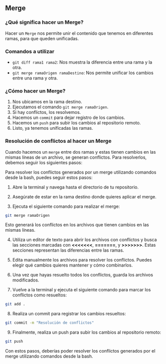 
## Merge

### ¿Qué significa hacer un Merge?

Hacer un `Merge` nos permite unir el contenido que tenemos en diferentes ramas, para que queden unificadas.

### Comandos a utilizar

- `git diff rama1 rama2`: Nos muestra la diferencia entre una rama y la otra.
- `git merge ramaOrigen ramaDestino`: Nos permite unificar los cambios entre una rama y otra.

### ¿Cómo hacer un Merge?

1. Nos ubicamos en la rama destino.
2. Ejecutamos el comando `git merge ramaOrigen`.
3. Si hay conflictos, los resolvemos.
4. Hacemos un `commit` para dejar registro de los cambios.
5. Hacemos un `push` para subir los cambios al repositorio remoto.
6. Listo, ya tenemos unificadas las ramas.

### Resolución de conflictos al hacer un Merge

Cuando hacemos un `merge` entre dos ramas y estas tienen cambios en las mismas líneas de un archivo, se generan conflictos. Para resolverlos, debemos seguir los siguientes pasos:

Para resolver los conflictos generados por un merge utilizando comandos desde la bash, puedes seguir estos pasos:

1. Abre la terminal y navega hasta el directorio de tu repositorio.

2. Asegúrate de estar en la rama destino donde quieres aplicar el merge.

3. Ejecuta el siguiente comando para realizar el merge:

```bash
git merge ramaOrigen
```

Esto generará los conflictos en los archivos que tienen cambios en las mismas líneas.

4. Utiliza un editor de texto para abrir los archivos con conflictos y busca las secciones marcadas con **<<<<<<<**, **=======**, y **>>>>>>>**. Estas secciones representan las diferencias entre las ramas.

5. Edita manualmente los archivos para resolver los conflictos. Puedes elegir qué cambios quieres mantener y cómo combinarlos.

6. Una vez que hayas resuelto todos los conflictos, guarda los archivos modificados.

7. Vuelve a la terminal y ejecuta el siguiente comando para marcar los conflictos como resueltos:

```bash
git add .
```

8. Realiza un commit para registrar los cambios resueltos:

```bash
git commit -m "Resolución de conflictos"
```

9. Finalmente, realiza un push para subir los cambios al repositorio remoto:

```bash
git push
```

Con estos pasos, deberías poder resolver los conflictos generados por el merge utilizando comandos desde la bash.
